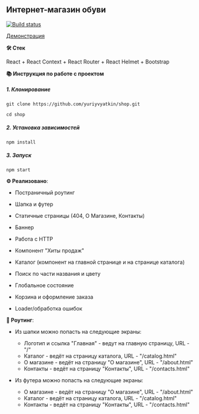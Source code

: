 ## Интернет-магазин обуви

[![Build status](https://ci.appveyor.com/api/projects/status/yb5of3w0mf8dkl7l?svg=true)](https://ci.appveyor.com/project/yuriyvyatkin/ra-diploma-project-frontend)

[Демонстрация](https://yuriyvyatkin.github.io/ra-diploma-project-frontend/)

**🛠️ Стек**

React + React Context + React Router + React Helmet + Bootstrap

**📚 Инструкция по работе с проектом**

##### 1. Клонирование

```
git clone https://github.com/yuriyvyatkin/shop.git
```

```
cd shop
```

##### 2. Установка зависимостей

```
npm install
```

##### 3. Запуск

```
npm start
```

**⚙️ Реализовано**:

  -  Постраничный роутинг

  -  Шапка и футер

  -  Статичные страницы (404, О Магазине, Контакты)

  -  Баннер

  -  Работа с HTTP

  -  Компонент "Хиты продаж"

  -  Каталог (компонент на главной странице и на странице каталога)

  -  Поиск по части названия и цвету

  -  Глобальное состояние

  -  Корзина и оформление заказа

  -  Loader/обработка ошибок

**🔀 Роутинг**:

  -  Из шапки можно попасть на следующие экраны:

      -  Логотип и ссылка "Главная" - ведут на главную страницу, URL - "/"
      -  Каталог - ведёт на страницу каталога, URL  - "/catalog.html"
      -  О магазине - ведёт на страницу "О магазине", URL - "/about.html"
      -  Контакты - ведёт на страницу "Контакты", URL - "/contacts.html"

  -  Из футера можно попасть на следующие экраны:

      -  О магазине - ведёт на страницу "О магазине", URL - "/about.html"
      -  Каталог - ведёт на страницу каталога, URL - "/catalog.html"
      -  Контакты - ведёт на страницу "Контакты", URL - "/contacts.html"
